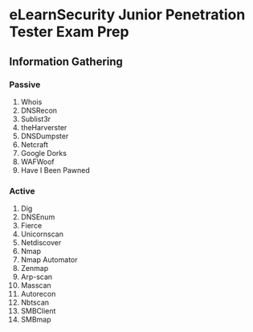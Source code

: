 # eLearnSecurity Junior Penetration Tester Exam Prep
## Information Gathering
### Passive
1. Whois
2. DNSRecon
3. Sublist3r
4. theHarverster
5. DNSDumpster
6. Netcraft
7. Google Dorks
9. WAFWoof
10. Have I Been Pawned
  
### Active
1. Dig
2. DNSEnum
3. Fierce
4. Unicornscan
5. Netdiscover
6. Nmap
7. Nmap Automator
8. Zenmap
9. Arp-scan
10. Masscan
11. Autorecon
12. Nbtscan
13. SMBClient
14. SMBmap

